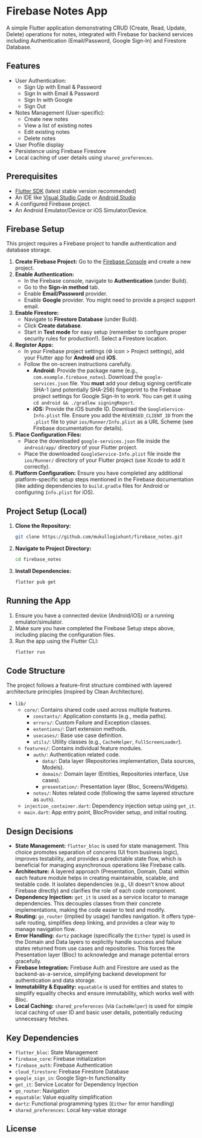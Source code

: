 # Firebase Notes App

A simple Flutter application demonstrating CRUD (Create, Read, Update, Delete) operations for notes, integrated with Firebase for backend services including Authentication (Email/Password, Google Sign-In) and Firestore Database.

## Features

*   User Authentication:
    *   Sign Up with Email & Password
    *   Sign In with Email & Password
    *   Sign In with Google
    *   Sign Out
*   Notes Management (User-specific):
    *   Create new notes
    *   View a list of existing notes
    *   Edit existing notes
    *   Delete notes
*   User Profile display
*   Persistence using Firebase Firestore
*   Local caching of user details using `shared_preferences`.

## Prerequisites

*   [Flutter SDK](https://flutter.dev/docs/get-started/install) (latest stable version recommended)
*   An IDE like [Visual Studio Code](https://code.visualstudio.com/) or [Android Studio](https://developer.android.com/studio)
*   A configured Firebase project.
*   An Android Emulator/Device or iOS Simulator/Device.

## Firebase Setup

This project requires a Firebase project to handle authentication and database storage.

1.  **Create Firebase Project:** Go to the [Firebase Console](https://console.firebase.google.com/) and create a new project.
2.  **Enable Authentication:**
    *   In the Firebase console, navigate to **Authentication** (under Build).
    *   Go to the **Sign-in method** tab.
    *   Enable **Email/Password** provider.
    *   Enable **Google** provider. You might need to provide a project support email.
3.  **Enable Firestore:**
    *   Navigate to **Firestore Database** (under Build).
    *   Click **Create database**.
    *   Start in **Test mode** for easy setup (remember to configure proper security rules for production!). Select a Firestore location.
4.  **Register Apps:**
    *   In your Firebase project settings (⚙️ icon > Project settings), add your Flutter app for **Android** and **iOS**.
    *   Follow the on-screen instructions carefully.
        *   **Android:** Provide the package name (e.g., `com.example.firebase_notes`). Download the `google-services.json` file. You **must** add your debug signing certificate SHA-1 (and potentially SHA-256) fingerprint to the Firebase project settings for Google Sign-In to work. You can get it using `cd android && ./gradlew signingReport`.
        *   **iOS:** Provide the iOS bundle ID. Download the `GoogleService-Info.plist` file. Ensure you add the `REVERSED_CLIENT_ID` from the `.plist` file to your `ios/Runner/Info.plist` as a URL Scheme (see Firebase documentation for details).
5.  **Place Configuration Files:**
    *   Place the downloaded `google-services.json` file inside the `android/app/` directory of your Flutter project.
    *   Place the downloaded `GoogleService-Info.plist` file inside the `ios/Runner/` directory of your Flutter project (use Xcode to add it correctly).
6.  **Platform Configuration:** Ensure you have completed any additional platform-specific setup steps mentioned in the Firebase documentation (like adding dependencies to `build.gradle` files for Android or configuring `Info.plist` for iOS).

## Project Setup (Local)

1.  **Clone the Repository:**
    ```bash
    git clone https://github.com/mukullogixhunt/firebase_notes.git
    ```
2.  **Navigate to Project Directory:**
    ```bash
    cd firebase_notes
    ```
3.  **Install Dependencies:**
    ```bash
    flutter pub get
    ```

## Running the App

1.  Ensure you have a connected device (Android/iOS) or a running emulator/simulator.
2.  Make sure you have completed the Firebase Setup steps above, including placing the configuration files.
3.  Run the app using the Flutter CLI:
    ```bash
    flutter run
    ```

## Code Structure

The project follows a feature-first structure combined with layered architecture principles (inspired by Clean Architecture).

*   `lib/`
    *   `core/`: Contains shared code used across multiple features.
        *   `constants/`: Application constants (e.g., media paths).
        *   `errors/`: Custom Failure and Exception classes.
        *   `extentions/`: Dart extension methods.
        *   `usecases/`: Base use case definition.
        *   `utils/`: Utility classes (e.g., `CacheHelper`, `FullScreenLoader`).
    *   `features/`: Contains individual feature modules.
        *   `auth/`: Authentication related code.
            *   `data/`: Data layer (Repositories implementation, Data sources, Models).
            *   `domain/`: Domain layer (Entities, Repositories interface, Use cases).
            *   `presentation/`: Presentation layer (Bloc, Screens/Widgets).
        *   `notes/`: Notes related code (following the same layered structure as `auth`).
    *   `injection_container.dart`: Dependency injection setup using `get_it`.
    *   `main.dart`: App entry point, BlocProvider setup, and initial routing.

## Design Decisions

*   **State Management:** `flutter_bloc` is used for state management. This choice promotes separation of concerns (UI from business logic), improves testability, and provides a predictable state flow, which is beneficial for managing asynchronous operations like Firebase calls.
*   **Architecture:** A layered approach (Presentation, Domain, Data) within each feature module helps in creating maintainable, scalable, and testable code. It isolates dependencies (e.g., UI doesn't know about Firebase directly) and clarifies the role of each code component.
*   **Dependency Injection:** `get_it` is used as a service locator to manage dependencies. This decouples classes from their concrete implementations, making the code easier to test and modify.
*   **Routing:** `go_router` (implied by usage) handles navigation. It offers type-safe routing, simplifies deep linking, and provides a clear way to manage navigation flow.
*   **Error Handling:** `dartz` package (specifically the `Either` type) is used in the Domain and Data layers to explicitly handle success and failure states returned from use cases and repositories. This forces the Presentation layer (Bloc) to acknowledge and manage potential errors gracefully.
*   **Firebase Integration:** Firebase Auth and Firestore are used as the backend-as-a-service, simplifying backend development for authentication and data storage.
*   **Immutability & Equality:** `equatable` is used for entities and states to simplify equality checks and ensure immutability, which works well with Bloc.
*   **Local Caching:** `shared_preferences` (via `CacheHelper`) is used for simple local caching of user ID and basic user details, potentially reducing unnecessary fetches.

## Key Dependencies

*   `flutter_bloc`: State Management
*   `firebase_core`: Firebase initialization
*   `firebase_auth`: Firebase Authentication
*   `cloud_firestore`: Firebase Firestore Database
*   `google_sign_in`: Google Sign-In functionality
*   `get_it`: Service Locator for Dependency Injection
*   `go_router`: Navigation
*   `equatable`: Value equality simplification
*   `dartz`: Functional programming types (`Either` for error handling)
*   `shared_preferences`: Local key-value storage

## License
